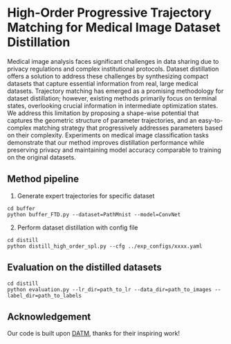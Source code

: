 # High-Order Progressive Trajectory Matching for Medical Image Dataset Distillation

Medical image analysis faces significant challenges in data sharing due to privacy regulations and complex institutional protocols. Dataset distillation offers a solution to address these challenges by synthesizing compact datasets that capture essential information from real, large medical datasets. Trajectory matching has emerged as a promising methodology for dataset distillation; however, existing methods primarily focus on terminal states, overlooking crucial information in intermediate optimization states. We address this limitation by proposing a shape-wise potential that captures the geometric structure of parameter trajectories, and an easy-to-complex matching strategy that progressively addresses parameters based on their complexity. Experiments on medical image classification tasks demonstrate that our method improves distillation performance while preserving privacy and maintaining model accuracy comparable to training on the original datasets. 

## Method pipeline
1. Generate expert trajectories for specific dataset
```
cd buffer
python buffer_FTD.py --dataset=PathMnist --model=ConvNet
```
2. Perform dataset distillation with config file
```
cd distill
python distill_high_order_spl.py --cfg ../exp_configs/xxxx.yaml
```

## Evaluation on the distilled datasets
```
cd distill
python evaluation.py --lr_dir=path_to_lr --data_dir=path_to_images --label_dir=path_to_labels
```
## Acknowledgement
Our code is built upon [DATM](https://github.com/NUS-HPC-AI-Lab/DATM), thanks for their inspiring work!

